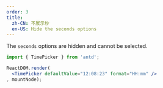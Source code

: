 ```yaml
---
order: 3
title: 
  zh-CN: 不展示秒
  en-US: Hide the seconds options
---
```


The `seconds` options are hidden and cannot be selected.

````jsx
import { TimePicker } from 'antd';

ReactDOM.render(
  <TimePicker defaultValue="12:08:23" format="HH:mm" />
, mountNode);
````
